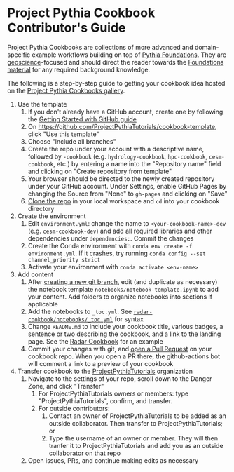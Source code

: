 # Project Pythia Cookbook Contributor's Guide

Project Pythia Cookbooks are collections of more advanced and domain-specific example
workflows building on top of [Pythia Foundations](https://foundations.projectpythia.org/landing-page.html). 
They are [geoscience](https://en.wikipedia.org/wiki/Earth_science)-focused
and should direct the reader towards the [Foundations material](https://foundations.projectpythia.org/landing-page.html) for any required
background knowledge. 

The following is a step-by-step guide to getting your cookbook idea
hosted on the [Project Pythia Cookbooks gallery](https://cookbooks.projectpythia.org).

1. Use the template
    1. If you don't already have a GitHub account, create one by following the [Getting Started with GitHub guide](https://foundations.projectpythia.org/foundations/getting-started-github.html)
    1. On https://github.com/ProjectPythiaTutorials/cookbook-template, click "Use this template"
    1. Choose "Include all branches"
    1. Create the repo under your account with a descriptive name, followed by `-cookbook` (e.g. `hydrology-cookbook`, `hpc-cookbook`, `cesm-cookbook`, etc.) by entering a name into the "Repository name" field and clicking on "Create repository from template"
    1. Your browser should be directed to the newly created repository under your GitHub account. Under Settings, enable GitHub Pages by changing the Source from "None" to `gh-pages` and clicking on "Save"
    1. [Clone the repo](https://foundations.projectpythia.org/foundations/github/github-cloning-forking.html) in your local workspace and `cd` into your cookbook directory
1. Create the environment
    1. Edit `environment.yml`: change the name to `<your-cookbook-name>-dev` (e.g. `cesm-cookbook-dev`) and add all required libraries and other dependencies under `dependencies:`. Commit the changes
    1. Create the Conda environment with `conda env create -f environment.yml`. If it crashes, try running `conda config --set channel_priority strict`
    1. Activate your environment with `conda activate <env-name>`
1. Add content
    1. After [creating a new git branch](https://foundations.projectpythia.org/foundations/github/git-branches.html), edit (and duplicate as necessary) the notebook template `notebooks/notebook-template.ipynb` to add your content. Add folders to organize notebooks into sections if applicable
    1. Add the notebooks to `_toc.yml`. See [`radar-cookbook/notebooks/_toc.yml`](https://github.com/ProjectPythiaCookbooks/radar-cookbook/blob/main/_toc.yml) for syntax
    1. Change `README.md` to include your cookbook title, various badges, a sentence or two describing the cookbook, and a link to the landing page. See the [Radar Cookbook](https://github.com/ProjectPythiaTutorials/radar-cookbook/blob/main/README.md) for an example
    1. Commit your changes with git, and [open a Pull Request](https://foundations.projectpythia.org/foundations/github/github-pull-request.html) on your cookbook repo. When you open a PR there, the github-actions bot will comment a link to a preview of your cookbook
1. Transfer cookbook to the [ProjectPythiaTutorials](https://github.com/ProjectPythiaTutorials) organization
    1. Navigate to the settings of your repo, scroll down to the Danger Zone, and click "Transfer"
        1. For ProjectPythiaTutorials owners or members: type "ProjectPythiaTutorials", confirm, and transfer.
        1. For outside contributors: 
            1. Contact an owner of ProjectPythiaTutorials to be added as an outside collaborator. Then transfer to ProjectPythiaTutorials; or
            1. Type the username of an owner or member. They will then tranfer it to ProjectPythiaTutorials and add you as an outside collaborator on that repo
    1. Open issues, PRs, and continue making edits as necessary
